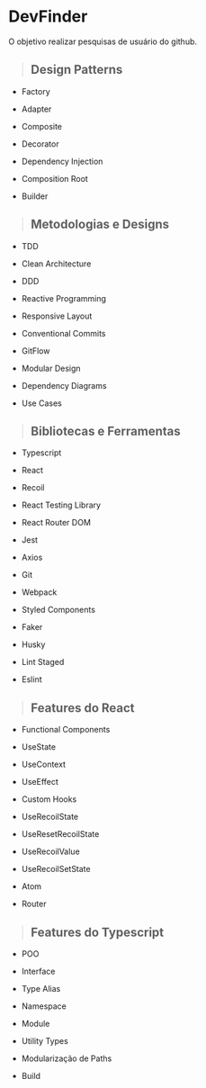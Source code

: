 # **DevFinder**

O objetivo realizar pesquisas de usuário do github.

> ## Design Patterns

- Factory

- Adapter

- Composite

- Decorator

- Dependency Injection

- Composition Root

- Builder

> ## Metodologias e Designs

- TDD

- Clean Architecture

- DDD

- Reactive Programming

- Responsive Layout

- Conventional Commits

- GitFlow

- Modular Design

- Dependency Diagrams

- Use Cases

> ## Bibliotecas e Ferramentas

- Typescript

- React

- Recoil

- React Testing Library

- React Router DOM

- Jest

- Axios

- Git

- Webpack

- Styled Components

- Faker

- Husky

- Lint Staged

- Eslint

> ## Features do React

- Functional Components

- UseState

- UseContext

- UseEffect

- Custom Hooks

- UseRecoilState

- UseResetRecoilState

- UseRecoilValue

- UseRecoilSetState

- Atom

- Router

> ## Features do Typescript

- POO

- Interface

- Type Alias

- Namespace

- Module

- Utility Types

- Modularização de Paths

- Build
